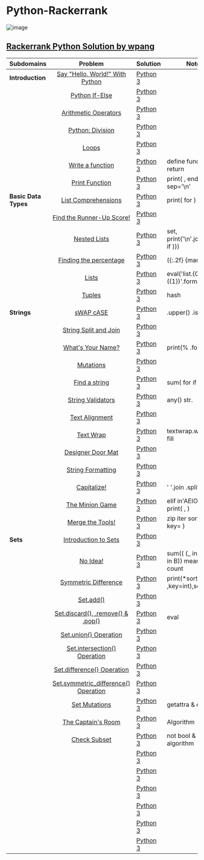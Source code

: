 # Python-Rackerrank

![image](https://user-images.githubusercontent.com/42813309/48039783-5f6ffa80-e144-11e8-8ad3-3603eb9eb4cc.png)

## [Rackerrank Python Solution by wpang](https://www.hackerrank.com/domains/python?badge_type=python)

|Subdomains       | Problem     | Solution     | Note  |
|:------------- |:-------------:|:-------|-----|
| **Introduction**    | [Say "Hello, World!" With Python](https://www.hackerrank.com/challenges/py-hello-world/problem) |[Python 3](https://github.com/veagy/Python-Rackerrank/blob/master/Introduction/Say%20%22Hello%2C%20World!%22%20With%20Python)|  |
|      | [Python If-Else](https://www.hackerrank.com/challenges/py-if-else/problem)     | [Python 3](https://github.com/veagy/Python-Rackerrank/blob/master/Introduction/If-Else)  | |
| | [Arithmetic Operators](https://www.hackerrank.com/challenges/python-arithmetic-operators/problem)     |  [Python 3](https://github.com/veagy/Python-Rackerrank/blob/master/Introduction/Arithmetic%20Operators)  | |
||[Python: Division](https://www.hackerrank.com/challenges/python-division/problem)|[Python 3](https://github.com/veagy/Python-Rackerrank/blob/master/Introduction/Division)||
||[Loops](https://www.hackerrank.com/challenges/python-loops/problem)|[Python 3](https://github.com/veagy/Python-Rackerrank/blob/master/Introduction/Loops)||
||[Write a function](https://www.hackerrank.com/challenges/write-a-function/problem)|[Python 3](https://github.com/veagy/Python-Rackerrank/blob/master/Introduction/Write%20a%20function)|define function(a) return|
||[Print Function](https://www.hackerrank.com/challenges/python-print/problem)|[Python 3](https://github.com/veagy/Python-Rackerrank/blob/master/Introduction/Print%20Function)|print( , end='') or sep='\n'|
|**Basic Data Types**|[List Comprehensions](https://www.hackerrank.com/challenges/list-comprehensions/problem)|[Python 3](https://github.com/veagy/Python-Rackerrank/blob/master/Basic%20Data%20Types/List%20Comprehensions)| print(  for   )|
||[Find the Runner-Up Score!](https://www.hackerrank.com/challenges/find-second-maximum-number-in-a-list/problem)|[Python 3](https://github.com/veagy/Python-Rackerrank/blob/master/Basic%20Data%20Types/Find%20the%20Runner-Up%20Score!)||
||[Nested Lists](https://www.hackerrank.com/challenges/nested-list/problem)|[Python 3](https://github.com/veagy/Python-Rackerrank/blob/master/Basic%20Data%20Types/Nested%20Lists)|set, print('\n'.join(sort(    if  )))|
||[Finding the percentage](https://www.hackerrank.com/challenges/finding-the-percentage/problem)|[Python 3](https://github.com/veagy/Python-Rackerrank/blob/master/Basic%20Data%20Types/Finding%20the%20percentage)|({:.2f} {marks})|
||[Lists](https://www.hackerrank.com/challenges/python-lists/problem)|[Python 3](https://github.com/veagy/Python-Rackerrank/blob/master/Basic%20Data%20Types/Lists)| eval('list.{0}({1})'.format())|
||[Tuples](https://www.hackerrank.com/challenges/python-tuples/problem)|[Python 3](https://github.com/veagy/Python-Rackerrank/blob/master/Basic%20Data%20Types/Tuples)| hash|
|**Strings**|[sWAP cASE](https://www.hackerrank.com/challenges/swap-case/problem)|[Python 3](https://github.com/veagy/Python-Rackerrank/blob/master/Strings/sWAP%20cASE)|.upper() .isupper()|
||[String Split and Join](https://www.hackerrank.com/challenges/python-string-split-and-join/problem)|[Python 3](https://github.com/veagy/Python-Rackerrank/blob/master/Strings/String%20Split%20and%20Join)||
||[What's Your Name?](https://www.hackerrank.com/challenges/whats-your-name/problem)|[Python 3](https://github.com/veagy/Python-Rackerrank/blob/master/Strings/What's%20Your%20Name%3F)|print(% .format +)|
||[Mutations](https://www.hackerrank.com/challenges/python-mutations/problem)|[Python 3](https://github.com/veagy/Python-Rackerrank/blob/master/Strings/Mutations)||
||[Find a string](https://www.hackerrank.com/challenges/find-a-string/problem)|[Python 3](https://github.com/veagy/Python-Rackerrank/blob/master/Strings/Find%20a%20string)|sum(   for   if   )|
||[String Validators](https://www.hackerrank.com/challenges/string-validators/problem)|[Python 3](https://github.com/veagy/Python-Rackerrank/blob/master/Strings/String%20Validators)| any() str.|
||[Text Alignment](https://www.hackerrank.com/challenges/text-alignment/problem)|[Python 3](https://github.com/veagy/Python-Rackerrank/blob/master/Strings/Text%20Alignment)||
||[Text Wrap](https://www.hackerrank.com/challenges/text-wrap/problem)|[Python 3](https://github.com/veagy/Python-Rackerrank/blob/master/Strings/Text%20Wrap)|textwrap.wrap or fill|
||[Designer Door Mat](https://www.hackerrank.com/challenges/designer-door-mat/problem)|[Python 3](https://github.com/veagy/Python-Rackerrank/blob/master/Strings/Designer%20Door%20Mat)||
||[String Formatting](https://www.hackerrank.com/challenges/python-string-formatting/problem)|[Python 3](https://github.com/veagy/Python-Rackerrank/blob/master/Strings/String%20Formatting)||
||[Capitalize!](https://www.hackerrank.com/challenges/capitalize/problem)|[Python 3](https://github.com/veagy/Python-Rackerrank/blob/master/Strings/Capitalize!)|' '.join .split(' ')|
||[The Minion Game](https://www.hackerrank.com/challenges/the-minion-game/problem)|[Python 3](https://github.com/veagy/Python-Rackerrank/blob/master/Strings/The%20Minion%20Game)|elif in'AEIOU' print( , )|
||[Merge the Tools!](https://www.hackerrank.com/challenges/merge-the-tools/problem)|[Python 3](https://github.com/veagy/Python-Rackerrank/blob/master/Strings/Merge%20the%20Tools!)|zip iter sort( , key= )|
|**Sets**|[Introduction to Sets](https://www.hackerrank.com/challenges/py-introduction-to-sets/problem)|[Python 3](https://github.com/veagy/Python-Rackerrank/blob/master/Sets/Introduction%20to%20Sets)||
||[No Idea!](https://www.hackerrank.com/challenges/no-idea/problem)|[Python 3](https://github.com/veagy/Python-Rackerrank/blob/master/Sets/No%20Idea!)|sum(( (_ in A) for _ in B)) means count|
||[Symmetric Difference](https://www.hackerrank.com/challenges/symmetric-difference/problem)|[Python 3](https://github.com/veagy/Python-Rackerrank/blob/master/Sets/Symmetric%20Difference) |print(\*sorted( ,key=int),sep='\n')|
||[Set.add()](https://www.hackerrank.com/challenges/py-set-add/problem)|[Python 3](https://github.com/veagy/Python-Rackerrank/blob/master/Sets/Set.add())||
||[Set.discard(), .remove() & .pop()](https://www.hackerrank.com/challenges/py-set-discard-remove-pop/problem)|[Python 3](https://github.com/veagy/Python-Rackerrank/blob/master/Sets/Set.discard(),%20.remove()%20&%20.pop())|eval|
||[Set.union() Operation](https://www.hackerrank.com/challenges/py-set-union/problem)|[Python 3](https://github.com/veagy/Python-Rackerrank/blob/master/Sets/Set%20.union()%20Operation)||
||[Set.intersection() Operation](https://www.hackerrank.com/challenges/py-set-intersection-operation/problem)|[Python 3](https://github.com/veagy/Python-Rackerrank/blob/master/Sets/Set.intersection()%20Operation)||
||[Set.difference() Operation](https://www.hackerrank.com/challenges/py-set-difference-operation/problem)|[Python 3](https://github.com/veagy/Python-Rackerrank/blob/master/Sets/Set.difference()%20Operation)||
||[Set.symmetric_difference() Operation](https://www.hackerrank.com/challenges/py-set-symmetric-difference-operation/problem)|[Python 3](https://github.com/veagy/Python-Rackerrank/blob/master/Sets/Set.symmetric_difference()%20Operation)||
||[Set Mutations](https://www.hackerrank.com/challenges/py-set-mutations/problem)|[Python 3](https://github.com/veagy/Python-Rackerrank/blob/master/Sets/Set%20Mutations)|getattra & eval|
||[The Captain's Room](https://www.hackerrank.com/challenges/py-the-captains-room/problem)|[Python 3](https://github.com/veagy/Python-Rackerrank/blob/master/Sets/The%20Captain's%20Room)|Algorithm|
||[Check Subset](https://www.hackerrank.com/challenges/py-check-subset/problem)|[Python 3](https://github.com/veagy/Python-Rackerrank/blob/master/Sets/Check%20Subset)|not bool & set algorithm|
||[]()|[Python 3]()||
||[]()|[Python 3]()||
||[]()|[Python 3]()||
||[]()|[Python 3]()||
||[]()|[Python 3]()||
||[]()|[Python 3]()||



